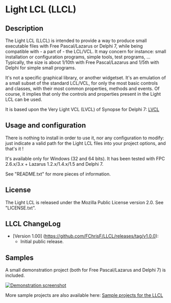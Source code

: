 Light LCL (LLCL)
================


## Description

  The Light LCL (LLCL) is intended to provide a way to produce
small executable files with Free Pascal/Lazarus or Delphi 7,
while being compatible with - a part of - the LCL/VCL. It may
concern for instance: small installation or configuration
programs, simple tools, test programs, ... Typically, the size
is about 1/10th with Free Pascal/Lazarus and 1/5th with Delphi
for simple small programs.

  It's not a specific graphical library, or another widgetset.
It's an emulation of a small subset of the standard LCL/VCL,
for only the most basic controls and classes, with their most
common properties, methods and events. Of course, it implies
that only the controls and properties present in the Light LCL
can be used.

  It is based upon the Very Light VCL (LVCL) of Synopse for Delphi 7:
[LVCL](https://github.com/synopse/LVCL)


## Usage and configuration

  There is nothing to install in order to use it, nor any
configuration to modify: just indicate a valid path for the
Light LCL files into your project options, and that's it !

  It's available only for Windows (32 and 64 bits). It has
been tested with FPC 2.6.x/3.x + Lazarus 1.2.x/1.4.x/1.5 and
Delphi 7.

  See "README.txt" for more pieces of information.


## License

  The Light LCL is released under the Mozilla Public License
version 2.0. See "LICENSE.txt".


## LLCL ChangeLog

* [Version 1.00] (https://github.com/FChrisF/LLCL/releases/tag/v1.0.0):
  - Initial public release.


## Samples

  A small demonstration project (both for Free Pascal/Lazarus
and Delphi 7) is included.

[![Demonstration screenshot](https://FChrisF.github.io/LLCL/captures/demo-screen-th.png)](https://FChrisF.github.io/LLCL/captures/demo-screen.png)

  More sample projects are also available here:
[Sample projects for the LLCL](https://github.com/FChrisF/LLCL-samples)
